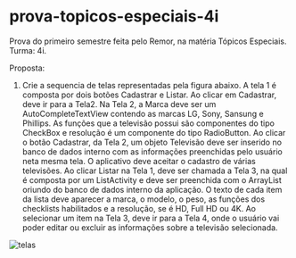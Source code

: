 # prova-topicos-especiais-4i
Prova do primeiro semestre feita pelo Remor, na matéria Tópicos Especiais. 
Turma: 4i.


Proposta:

1. Crie a sequencia de telas representadas pela figura abaixo. A tela 1 é composta por dois botões Cadastrar e Listar. Ao clicar em Cadastrar, deve ir para a Tela2. Na Tela 2, a Marca deve ser um AutoCompleteTextView contendo as marcas LG, Sony, Sansung e Phillips. As funções que a televisão possui são componentes do tipo CheckBox e  resolução é um componente do tipo RadioButton. Ao clicar o botão Cadastrar, da Tela 2, um objeto Televisão deve ser inserido no banco de dados interno com as informações preenchidas pelo usuário neta mesma tela. O aplicativo deve aceitar o cadastro de várias televisões. Ao clicar Listar na Tela 1, deve ser chamada a Tela 3, na qual é composta por um ListActivity e deve ser preenchida com o ArrayList oriundo do banco de dados interno da aplicação. O texto de cada item da lista deve aparecer a marca, o modelo, o peso, as funções dos checklists habilitados e a resolução, se é HD, Full HD ou 4K. Ao selecionar um item na Tela 3, deve ir para a Tela 4, onde o usuário vai poder editar ou excluir as informações sobre a televisão selecionada.

![telas](https://user-images.githubusercontent.com/15641516/27650782-689339a6-5c0c-11e7-8d4b-657742f48928.jpeg)
